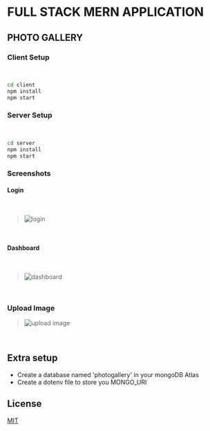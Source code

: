 # FULL STACK MERN APPLICATION

## PHOTO GALLERY

### Client Setup
<br/>

```bash
cd client
npm install
npm start
```
### Server Setup
<br/>

```bash
cd server
npm install
npm start
```

### Screenshots



#### Login
<br>

>![login](https://firebasestorage.googleapis.com/v0/b/dynamite-beff5.appspot.com/o/auth_photogallery.png?alt=media&token=ebb82d4f-b1b3-4b04-b137-5aab8f86462b)

<br>

#### Dashboard
<br>


>![dashboard](https://firebasestorage.googleapis.com/v0/b/dynamite-beff5.appspot.com/o/photos_photogallery.png?alt=media&token=98a41cfc-a403-4ad0-bc21-6e80dcc1f00b)

<br>

### Upload Image

>![upload image](https://firebasestorage.googleapis.com/v0/b/dynamite-beff5.appspot.com/o/upload_photogallery.png?alt=media&token=55969b19-3c97-4953-81a2-3e92ad2c53c6)


<br>



## Extra setup
* Create a database named 'photogallery' in your mongoDB Atlas
* Create a dotenv file to store you MONGO_URI

## License

[MIT](LICENSE)
